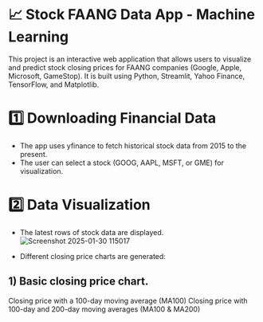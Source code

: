 # 📈 Stock FAANG Data App - Machine Learning
This project is an interactive web application that allows users to visualize and predict stock closing prices for FAANG companies (Google, Apple, Microsoft, GameStop). It is built using Python, Streamlit, Yahoo Finance, TensorFlow, and Matplotlib.

# 1️⃣ Downloading Financial Data
- The app uses yfinance to fetch historical stock data from 2015 to the present.
- The user can select a stock (GOOG, AAPL, MSFT, or GME) for visualization.


# 2️⃣ Data Visualization

- The latest rows of stock data are displayed.
![Screenshot 2025-01-30 115017](https://github.com/user-attachments/assets/4c5a5fe0-baee-40aa-931e-723bb73558d9)

- Different closing price charts are generated:


## 1) Basic closing price chart.

Closing price with a 100-day moving average (MA100)
Closing price with 100-day and 200-day moving averages (MA100 & MA200)
